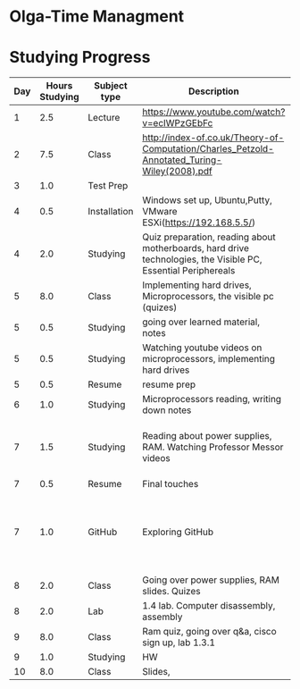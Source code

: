 # Olga-Time Managment
# Studying Progress

Day | Hours Studying | Subject type | Description | My Notes |
------------ | ------------- | ------------- | ------------- | ---------------
1 | 2.5 | Lecture | https://www.youtube.com/watch?v=ecIWPzGEbFc | done
2 | 7.5 | Class | http://index-of.co.uk/Theory-of-Computation/Charles_Petzold-Annotated_Turing-Wiley(2008).pdf | done
3 | 1.0 | Test Prep | 
4 | 0.5 | Installation | Windows set up, Ubuntu,Putty, VMware ESXi(https://192.168.5.5/)
4 | 2.0 | Studying | Quiz preparation, reading about motherboards, hard drive technologies, the Visible PC, Essential Periphereals
5 | 8.0 | Class | Implementing hard drives, Microprocessors, the visible pc (quizes) 
5 | 0.5 | Studying | going over learned material,  notes
5 | 0.5 | Studying | Watching youtube videos on microprocessors, implementing hard drives
5 | 0.5 | Resume | resume prep 
6 | 1.0 | Studying |  Microprocessors reading, writing down notes
7 | 1.5 | Studying | Reading about power supplies, RAM. Watching Professor Messor videos | Pr Messor is really great channel
7 | 0.5 | Resume | Final touches
7 | 1.0 | GitHub | Exploring GitHub |Honestly don't know what im doing, but i'm trying :) 
8 | 2.0 | Class | Going over power supplies, RAM slides. Quizes
8 | 2.0 | Lab | 1.4 lab. Computer disassembly, assembly
9 | 8.0 | Class | Ram quiz, going over  q&a, cisco sign up, lab 1.3.1
9 | 1.0 | Studying | HW
10 | 8.0 | Class | Slides, 

